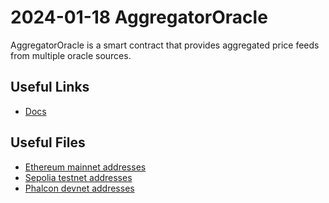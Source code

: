 # 2024-01-18 AggregatorOracle

AggregatorOracle is a smart contract that provides aggregated price feeds from multiple oracle sources.

## Useful Links

- [Docs](https://docs.blueberry.garden/developer-guides/contracts/spell/AggregatorOracle/)

## Useful Files

- [Ethereum mainnet addresses](./output/mainnet.json)
- [Sepolia testnet addresses](./output/sepolia.json)
- [Phalcon devnet addresses](./output/phalcon.json)
